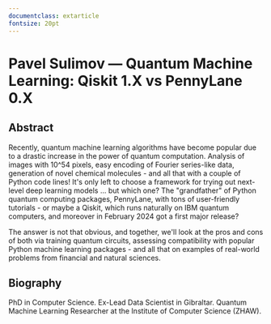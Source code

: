 ```yaml
---
documentclass: extarticle
fontsize: 20pt
---
```


# Pavel Sulimov — Quantum Machine Learning: Qiskit 1.X vs PennyLane 0.X

## Abstract

Recently, quantum machine learning algorithms have become popular due to a drastic increase in the power of quantum computation. Analysis of images with 10^54 pixels, easy encoding of Fourier series-like data, generation of novel chemical molecules - and all that with a couple of Python code lines! It's only left to choose a framework for trying out next-level deep learning models ... but which one? The "grandfather" of Python quantum computing packages, PennyLane, with tons of user-friendly tutorials - or maybe a Qiskit, which runs naturally on IBM quantum computers, and moreover in February 2024 got a first major release? 

The answer is not that obvious, and together, we'll look at the pros and cons of both via training quantum circuits, assessing compatibility with popular Python machine learning packages - and all that on examples of real-world problems from financial and natural sciences.

## Biography

PhD in Computer Science. Ex-Lead Data Scientist in Gibraltar. Quantum Machine Learning Researcher at the Institute of Computer Science (ZHAW).
